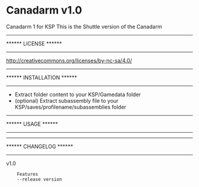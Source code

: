 Canadarm v1.0
========================================
Canadarm 1 for KSP
This is the Shuttle version of the Canadarm

********************************
****** LICENSE ******
*******************************
http://creativecommons.org/licenses/by-nc-sa/4.0/


********************************
****** INSTALLATION ******
*******************************
-	Extract folder content to your KSP/Gamedata folder
-	(optional) Extract subassembly file to your KSP/saves/profilename/subassemblies folder


********************************
****** USAGE ******
*******************************



********************************
****** CHANGELOG ******
*******************************
v1.0

		Features
		--release version
